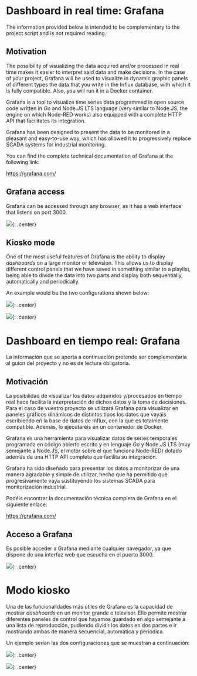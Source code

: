 <!-- multilingual suffix: en, es -->

<!-- [en] -->

# Dashboard in real time: Grafana

The information provided below is intended to be complementary to the project script and is not required reading.

## Motivation

The possibility of visualizing the data acquired and/or processed in real time makes it easier to interpret said data and make decisions. In the case of your project, Grafana will be used to visualize in dynamic graphic panels of different types the data that you write in the Influx database, with which it is fully compatible. Also, you will run it in a Docker container.

Grafana is a tool to visualize time series data programmed in open source code written in *Go* and Node.JS LTS language (very similar to Node.JS, the engine on which Node-RED works) also equipped with a complete HTTP API that facilitates its integration.

Grafana has been designed to present the data to be monitored in a pleasant and easy-to-use way, which has allowed it to progressively replace SCADA systems for industrial monitoring.

You can find the complete technical documentation of Grafana at the following link:

<https://grafana.com/>

## Grafana access

Grafana can be accessed through any browser, as it has a web interface that listens on port 3000.

![](img/6_0.png){: .center}

## Kiosko mode

One of the most useful features of Grafana is the ability to display *dashboards* on a large monitor or television. This allows us to display different control panels that we have saved in something similar to a playlist, being able to divide the data into two parts and display both sequentially, automatically and periodically.

An example would be the two configurations shown below:

![](img/6_1.png){: .center}

![](img/6_2.png){: .center}

<!-- [es] -->

# Dashboard en tiempo real: Grafana 

La información que se aporta a continuación pretende ser complementaria al guion del proyecto y no es de lectura obligatoria.

## Motivación

La posibilidad de visualizar los datos adquiridos y/procesados en tiempo real hace facilita la interpretación de dichos datos y la toma de decisiones. Para el caso de vuestro proyecto se utilizará Grafana para visualizar en paneles gráficos dinámicos de distintos tipos los datos que vayáis escribiendo en la base de datos de Influx, con la que es totalmente compatible. Además, lo ejecutaréis en un contenedor de Docker.

Grafana es una herramienta para visualizar datos de series temporales programada en código abierto escrito y en lenguaje *Go* y Node.JS LTS (muy semejante a Node.JS, el motor sobre el que funciona Node-RED) dotado además de una HTTP API completa que facilita su integración.

Grafana ha sido diseñado para presentar los datos a monitorizar de una manera agradable y simple de utilizar, hecho que ha permitido que progresivamente vaya sustituyendo los sistemas SCADA para monitorización industrial.

Podéis encontrar la documentación técnica completa de Grafana en el siguiente enlace:

<https://grafana.com/>

## Acceso a Grafana

Es posible acceder a Grafana mediante cualquier navegador, ya que dispone de una interfaz web que escucha en el puerto 3000.

![](img/6_0.png){: .center}


# Modo kiosko
Una de las funcionalidades más útiles de Grafana es la capacidad de mostrar *dasbhoards* en un monitor grande o televisor. Ello permite mostrar diferentes paneles de control que hayamos guardado en algo semejante a una lista de reproducción, pudiendo dividir los datos en dos partes e ir mostrando ambas de manera secuencial, automática y periódica.

Un ejemplo serían las dos configuraciones que se muestran a continuación:

![](img/6_1.png){: .center}

![](img/6_2.png){: .center}
